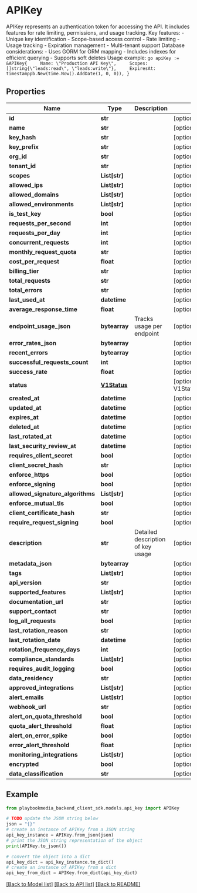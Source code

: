 # APIKey

APIKey represents an authentication token for accessing the API. It includes features for rate limiting, permissions, and usage tracking.  Key features: - Unique key identification - Scope-based access control - Rate limiting - Usage tracking - Expiration management - Multi-tenant support  Database considerations: - Uses GORM for ORM mapping - Includes indexes for efficient querying - Supports soft deletes  Usage example: ```go apiKey := &APIKey{     Name: \"Production API Key\",     Scopes: []string{\"leads:read\", \"leads:write\"},     ExpiresAt: timestamppb.New(time.Now().AddDate(1, 0, 0)), } ```

## Properties

Name | Type | Description | Notes
------------ | ------------- | ------------- | -------------
**id** | **str** |  | [optional] 
**name** | **str** |  | [optional] 
**key_hash** | **str** |  | [optional] 
**key_prefix** | **str** |  | [optional] 
**org_id** | **str** |  | [optional] 
**tenant_id** | **str** |  | [optional] 
**scopes** | **List[str]** |  | [optional] 
**allowed_ips** | **List[str]** |  | [optional] 
**allowed_domains** | **List[str]** |  | [optional] 
**allowed_environments** | **List[str]** |  | [optional] 
**is_test_key** | **bool** |  | [optional] 
**requests_per_second** | **int** |  | [optional] 
**requests_per_day** | **int** |  | [optional] 
**concurrent_requests** | **int** |  | [optional] 
**monthly_request_quota** | **str** |  | [optional] 
**cost_per_request** | **float** |  | [optional] 
**billing_tier** | **str** |  | [optional] 
**total_requests** | **str** |  | [optional] 
**total_errors** | **str** |  | [optional] 
**last_used_at** | **datetime** |  | [optional] 
**average_response_time** | **float** |  | [optional] 
**endpoint_usage_json** | **bytearray** | Tracks usage per endpoint | [optional] 
**error_rates_json** | **bytearray** |  | [optional] 
**recent_errors** | **bytearray** |  | [optional] 
**successful_requests_count** | **int** |  | [optional] 
**success_rate** | **float** |  | [optional] 
**status** | [**V1Status**](V1Status.md) |  | [optional] [default to V1Status.UNSPECIFIED]
**created_at** | **datetime** |  | [optional] 
**updated_at** | **datetime** |  | [optional] 
**expires_at** | **datetime** |  | [optional] 
**deleted_at** | **datetime** |  | [optional] 
**last_rotated_at** | **datetime** |  | [optional] 
**last_security_review_at** | **datetime** |  | [optional] 
**requires_client_secret** | **bool** |  | [optional] 
**client_secret_hash** | **str** |  | [optional] 
**enforce_https** | **bool** |  | [optional] 
**enforce_signing** | **bool** |  | [optional] 
**allowed_signature_algorithms** | **List[str]** |  | [optional] 
**enforce_mutual_tls** | **bool** |  | [optional] 
**client_certificate_hash** | **str** |  | [optional] 
**require_request_signing** | **bool** |  | [optional] 
**description** | **str** | Detailed description of key usage | [optional] 
**metadata_json** | **bytearray** |  | [optional] 
**tags** | **List[str]** |  | [optional] 
**api_version** | **str** |  | [optional] 
**supported_features** | **List[str]** |  | [optional] 
**documentation_url** | **str** |  | [optional] 
**support_contact** | **str** |  | [optional] 
**log_all_requests** | **bool** |  | [optional] 
**last_rotation_reason** | **str** |  | [optional] 
**last_rotation_date** | **datetime** |  | [optional] 
**rotation_frequency_days** | **int** |  | [optional] 
**compliance_standards** | **List[str]** |  | [optional] 
**requires_audit_logging** | **bool** |  | [optional] 
**data_residency** | **str** |  | [optional] 
**approved_integrations** | **List[str]** |  | [optional] 
**alert_emails** | **List[str]** |  | [optional] 
**webhook_url** | **str** |  | [optional] 
**alert_on_quota_threshold** | **bool** |  | [optional] 
**quota_alert_threshold** | **float** |  | [optional] 
**alert_on_error_spike** | **bool** |  | [optional] 
**error_alert_threshold** | **float** |  | [optional] 
**monitoring_integrations** | **List[str]** |  | [optional] 
**encrypted** | **bool** |  | [optional] 
**data_classification** | **str** |  | [optional] 

## Example

```python
from playbookmedia_backend_client_sdk.models.api_key import APIKey

# TODO update the JSON string below
json = "{}"
# create an instance of APIKey from a JSON string
api_key_instance = APIKey.from_json(json)
# print the JSON string representation of the object
print(APIKey.to_json())

# convert the object into a dict
api_key_dict = api_key_instance.to_dict()
# create an instance of APIKey from a dict
api_key_from_dict = APIKey.from_dict(api_key_dict)
```
[[Back to Model list]](../README.md#documentation-for-models) [[Back to API list]](../README.md#documentation-for-api-endpoints) [[Back to README]](../README.md)



